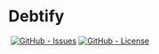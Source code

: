 # Debtify

[![<GoAyo>](https://img.shields.io/circleci/build/github/OlofSjogren/GoAyo)](https://app.circleci.com/pipelines/github/OlofSjogren/GoAyo)
[![GitHub - Issues](https://img.shields.io/github/issues-raw/OlofSjogren/GOAYO)](https://github.com/OlofSjogren/GoAyo/issues)
[![GitHub - License](https://img.shields.io/github/license/OlofSjogren/GoAyo)](LICENSE)
  


